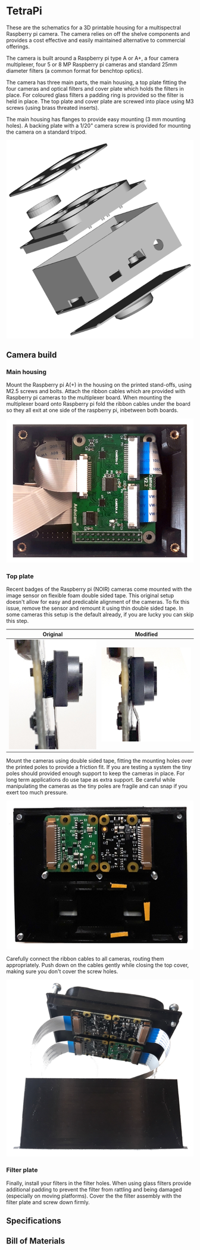 # TetraPi

These are the schematics for a 3D printable housing for a multispectral Raspberry pi camera. The camera relies on off the shelve components and provides a cost effective and easily maintained alternative to commercial offerings.

The camera is built around a Raspberry pi type A or A+, a four camera multiplexer, four 5 or 8 MP Raspberry pi cameras and standard 25mm diameter filters (a common format for benchtop optics).

The camera has three main parts, the main housing, a top plate fitting the four cameras and optical filters and cover plate which holds the filters in place. For coloured glass filters a padding ring is provided so the filter is held in place. The top plate and cover plate are screwed into place using M3 screws (using brass threated inserts).

The main housing has flanges to provide easy mounting (3 mm mounting holes). A backing plate with a 1/20" camera screw is provided for mounting the camera on a standard tripod.

![](img/camera_model.png)

## Camera build

### Main housing

Mount the Raspberry pi A(+) in the housing on the printed stand-offs, using M2.5 screws and bolts. Attach the ribbon cables which are provided with Raspberry pi cameras to the multiplexer board. When mounting the multiplexer board onto Raspberry pi fold the ribbon cables under the board so they all exit at one side of the raspberry pi, inbetween both boards.

![](img/internals.jpg)

### Top plate

Recent badges of the Raspberry pi (NOIR) cameras come mounted with the image sensor on flexible foam double sided tape. This original setup doesn't allow for easy and predicable alignment of the cameras. To fix this issue, remove the sensor and remount it using thin double sided tape. In some cameras this setup is the default already, if you are lucky you can skip this step.

|Original | Modified |
|:----:|:----:|
| ![](img/original_camera.jpg) | ![](img/modified_camera.jpg) |

Mount the cameras using double sided tape, fitting the mounting holes over the printed poles to provide a friction fit. If you are testing a system the tiny poles should provided enough support to keep the cameras in place. For long term applications do use tape as extra support. Be careful while manipulating the cameras as the tiny poles are fragile and can snap if you exert too much pressure.

![](img/camera_mounting.jpg)

Carefully connect the ribbon cables to all cameras, routing them appropriately. Push down on the cables gently while closing the top cover, making sure you don't cover the screw holes.

![](img/camera_connections.png)

### Filter plate

Finally, install your filters in the filter holes. When using glass filters provide additional padding to prevent the filter from rattling and being damaged (especially on moving platforms). Cover the the filter assembly with the filter plate and screw down firmly.

## Specifications


## Bill of Materials







